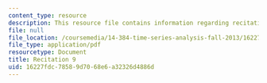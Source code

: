 ```yaml
---
content_type: resource
description: This resource file contains information regarding recitation 9.
file: null
file_location: /coursemedia/14-384-time-series-analysis-fall-2013/16227fdc78589d7068e6a32326d4886d_MIT14_384F13_rec9.pdf
file_type: application/pdf
resourcetype: Document
title: Recitation 9
uid: 16227fdc-7858-9d70-68e6-a32326d4886d
---
```

